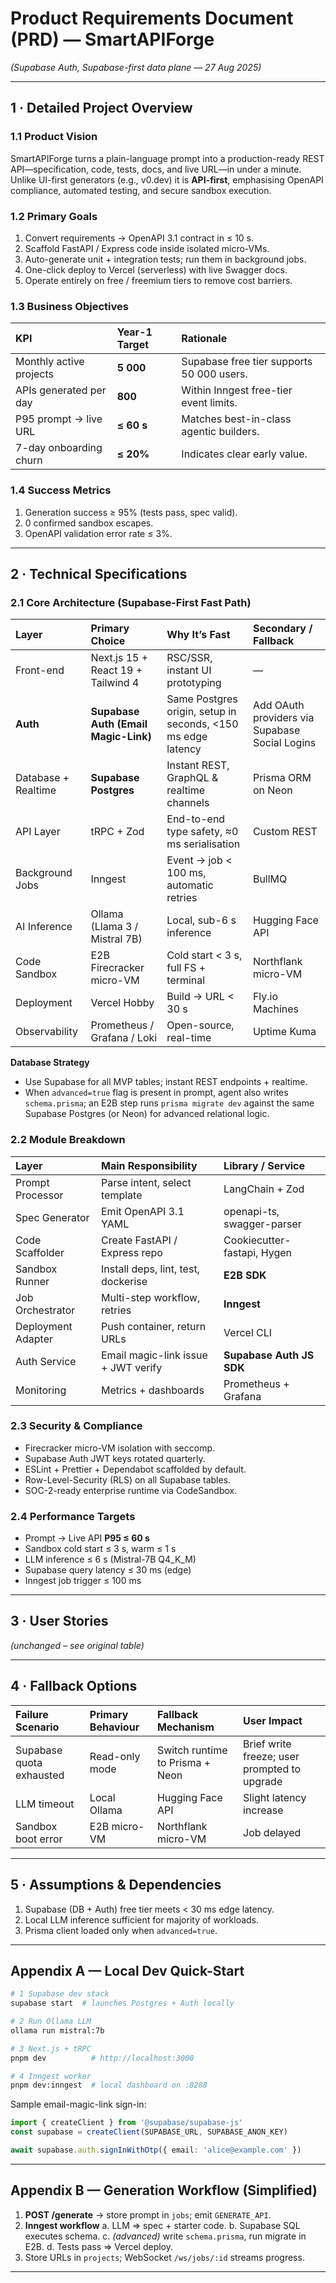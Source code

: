 # Product Requirements Document (PRD) — SmartAPIForge

*(Supabase Auth, Supabase-first data plane — 27 Aug 2025)*

***

## 1 · Detailed Project Overview

### 1.1 Product Vision

SmartAPIForge turns a plain-language prompt into a production-ready REST API—specification, code, tests, docs, and live URL—in under a minute. Unlike UI-first generators (e.g., v0.dev) it is **API-first**, emphasising OpenAPI compliance, automated testing, and secure sandbox execution.

### 1.2 Primary Goals

1. Convert requirements → OpenAPI 3.1 contract in ≤ 10 s.
2. Scaffold FastAPI / Express code inside isolated micro-VMs.
3. Auto-generate unit + integration tests; run them in background jobs.
4. One-click deploy to Vercel (serverless) with live Swagger docs.
5. Operate entirely on free / freemium tiers to remove cost barriers.

### 1.3 Business Objectives

| KPI | Year-1 Target | Rationale |
| :-- | :-- | :-- |
| Monthly active projects | **5 000** | Supabase free tier supports 50 000 users. |
| APIs generated per day | **800** | Within Inngest free-tier event limits. |
| P95 prompt → live URL | **≤ 60 s** | Matches best-in-class agentic builders. |
| 7-day onboarding churn | **≤ 20%** | Indicates clear early value. |

### 1.4 Success Metrics

1. Generation success ≥ 95% (tests pass, spec valid).
2. 0 confirmed sandbox escapes.
3. OpenAPI validation error rate ≤ 3%.

***

## 2 · Technical Specifications

### 2.1 Core Architecture (Supabase-First Fast Path)

| Layer | Primary Choice | Why It’s Fast | Secondary / Fallback |
| :-- | :-- | :-- | :-- |
| Front-end | Next.js 15 + React 19 + Tailwind 4 | RSC/SSR, instant UI prototyping | — |
| **Auth** | **Supabase Auth (Email Magic-Link)** | Same Postgres origin, setup in seconds, <150 ms edge latency | Add OAuth providers via Supabase Social Logins |
| Database + Realtime | **Supabase Postgres** | Instant REST, GraphQL \& realtime channels | Prisma ORM on Neon |
| API Layer | tRPC + Zod | End-to-end type safety, ≈0 ms serialisation | Custom REST |
| Background Jobs | Inngest | Event → job < 100 ms, automatic retries | BullMQ |
| AI Inference | Ollama (Llama 3 / Mistral 7B) | Local, sub-6 s inference | Hugging Face API |
| Code Sandbox | E2B Firecracker micro-VM | Cold start < 3 s, full FS + terminal | Northflank micro-VM |
| Deployment | Vercel Hobby | Build → URL < 30 s | Fly.io Machines |
| Observability | Prometheus / Grafana / Loki | Open-source, real-time | Uptime Kuma |

**Database Strategy**

- Use Supabase for all MVP tables; instant REST endpoints + realtime.
- When `advanced=true` flag is present in prompt, agent also writes `schema.prisma`; an E2B step runs `prisma migrate dev` against the same Supabase Postgres (or Neon) for advanced relational logic.


### 2.2 Module Breakdown

| Layer | Main Responsibility | Library / Service |
| :-- | :-- | :-- |
| Prompt Processor | Parse intent, select template | LangChain + Zod |
| Spec Generator | Emit OpenAPI 3.1 YAML | openapi-ts, swagger-parser |
| Code Scaffolder | Create FastAPI / Express repo | Cookiecutter-fastapi, Hygen |
| Sandbox Runner | Install deps, lint, test, dockerise | **E2B SDK** |
| Job Orchestrator | Multi-step workflow, retries | **Inngest** |
| Deployment Adapter | Push container, return URLs | Vercel CLI |
| Auth Service | Email magic-link issue + JWT verify | **Supabase Auth JS SDK** |
| Monitoring | Metrics + dashboards | Prometheus + Grafana |

### 2.3 Security \& Compliance

- Firecracker micro-VM isolation with seccomp.
- Supabase Auth JWT keys rotated quarterly.
- ESLint + Prettier + Dependabot scaffolded by default.
- Row-Level-Security (RLS) on all Supabase tables.
- SOC-2-ready enterprise runtime via CodeSandbox.


### 2.4 Performance Targets

- Prompt → Live API **P95 ≤ 60 s**
- Sandbox cold start ≤ 3 s, warm ≤ 1 s
- LLM inference ≤ 6 s (Mistral-7B Q4_K_M)
- Supabase query latency ≤ 30 ms (edge)
- Inngest job trigger ≤ 100 ms

***

## 3 · User Stories

*(unchanged – see original table)*

***

## 4 · Fallback Options

| Failure Scenario | Primary Behaviour | Fallback Mechanism | User Impact |
| :-- | :-- | :-- | :-- |
| Supabase quota exhausted | Read-only mode | Switch runtime to Prisma + Neon | Brief write freeze; user prompted to upgrade |
| LLM timeout | Local Ollama | Hugging Face API | Slight latency increase |
| Sandbox boot error | E2B micro-VM | Northflank micro-VM | Job delayed |


***

## 5 · Assumptions \& Dependencies

1. Supabase (DB + Auth) free tier meets < 30 ms edge latency.
2. Local LLM inference sufficient for majority of workloads.
3. Prisma client loaded only when `advanced=true`.

***

## Appendix A — Local Dev Quick-Start

```bash
# 1 Supabase dev stack
supabase start  # launches Postgres + Auth locally

# 2 Run Ollama LLM
ollama run mistral:7b

# 3 Next.js + tRPC
pnpm dev          # http://localhost:3000

# 4 Inngest worker
pnpm dev:inngest  # local dashboard on :8288
```

Sample email-magic-link sign-in:

```ts
import { createClient } from '@supabase/supabase-js'
const supabase = createClient(SUPABASE_URL, SUPABASE_ANON_KEY)

await supabase.auth.signInWithOtp({ email: 'alice@example.com' })
```


***

## Appendix B — Generation Workflow (Simplified)

1. **POST /generate** → store prompt in `jobs`; emit `GENERATE_API`.
2. **Inngest workflow**
a. LLM ⇒ spec + starter code.
b. Supabase SQL executes schema.
c. *(advanced)* write `schema.prisma`, run migrate in E2B.
d. Tests pass ⇒ Vercel deploy.
3. Store URLs in `projects`; WebSocket `/ws/jobs/:id` streams progress.

***


